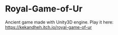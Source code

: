 # Royal-Game-of-Ur
Ancient game made with Unity3D engine.
Play it here: https://kekandheh.itch.io/royal-game-of-ur
